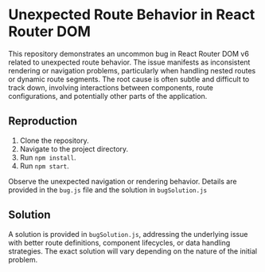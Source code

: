 # Unexpected Route Behavior in React Router DOM

This repository demonstrates an uncommon bug in React Router DOM v6 related to unexpected route behavior.  The issue manifests as inconsistent rendering or navigation problems, particularly when handling nested routes or dynamic route segments.  The root cause is often subtle and difficult to track down, involving interactions between components, route configurations, and potentially other parts of the application.

## Reproduction

1. Clone the repository.
2. Navigate to the project directory.
3. Run `npm install`.
4. Run `npm start`.

Observe the unexpected navigation or rendering behavior.  Details are provided in the `bug.js` file and the solution in `bugSolution.js`

## Solution

A solution is provided in `bugSolution.js`, addressing the underlying issue with better route definitions, component lifecycles, or data handling strategies. The exact solution will vary depending on the nature of the initial problem.
